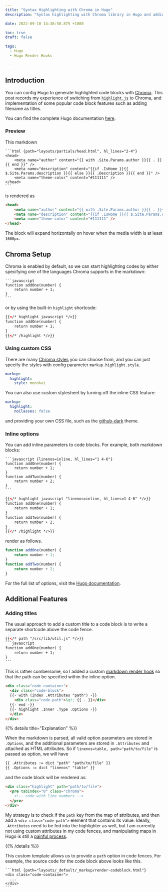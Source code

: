 ```yaml
---
title: "Syntax Highlighting with Chroma in Hugo"
description: "Syntax highlighting with Chroma library in Hugo and adding filename support using markdown render hooks"

date: 2022-09-10 14:30:58.875 +1000

toc: true
draft: false

tags:
  - Hugo
  - Hugo Render Hooks

---
```


## Introduction

You can config Hugo to generate highlighted code blocks with [Chroma](https://github.com/alecthomas/chroma). This post records my experience of switching from [`highlight.js`](https://highlightjs.org/) to Chroma, and implementation of some popular code block features such as adding filename as titles.

You can find the complete Hugo documentation [here](https://gohugo.io/content-management/syntax-highlighting).

### Preview

This markdown 

`````
```html {path="layouts/partials/head.html", hl_lines="2-4"}
<head>
    <meta name="author" content="{{ with .Site.Params.author }}{{ . }}{{ end }}" />
    <meta name="description" content="{{if .IsHome }}{{ $.Site.Params.description }}{{ else }}{{ .Description }}{{ end }}" />
    <meta name="theme-color" content="#111111" />
</head>
```
`````

is rendered as 

```html {path="layouts/partials/head.html", hl_lines="2-4"}
<head>
    <meta name="author" content="{{ with .Site.Params.author }}{{ . }}{{ end }}" />
    <meta name="description" content="{{if .IsHome }}{{ $.Site.Params.description }}{{ else }}{{ .Description }}{{ end }}" />
    <meta name="theme-color" content="#111111" />
</head>
```

The block will expand horizontally on hover when the media width is at least `1600px`.

## Chroma Setup

Chroma is enabled by default, so we can start highlighting codes by either specifying one of the languages Chroma supports in the markdown:

`````
```javascript
function addOne(number) {
    return number + 1;
}
```
`````

or by using the built-in `highlight` shortcode:

```html
{{</* highlight javascript */>}}
function addOne(number) {
    return number + 1;
}
{{</* /highlight */>}}
```

### Using custom CSS

There are many [Chroma styles](https://xyproto.github.io/splash/docs/all.html) you can choose from, and you can just specify the styles with config parameter `markup.highlight.style`.

```yaml {path="config/config.yaml"}
markup:
  highlight:
    style: monokai
```

You can also use custom stylesheet by turning off the inline CSS feature:

```yaml {path="config/config.yaml"}
markup:
  highlight:
    noClasses: false
```

and providing your own CSS file, such as the [github-dark](https://github.com/icy-comet/github-dark-chroma-theme) theme.


### Inline options

You can add inline parameters to code blocks. For example, both markdown blocks:

`````
```javascript {linenos=inline, hl_lines="1 4-6"}
function addOne(number) {
    return number + 1;
}
function addTwo(number) {
    return number + 2;
}
```
`````

```html
{{</* highlight javascript "linenos=inline, hl_lines=1 4-6" */>}}
function addOne(number) {
    return number + 1;
}
function addTwo(number) {
    return number + 2;
}
{{</* /highlight */>}}
```

render as follows.

```javascript {linenos=inline, hl_lines="1 4-6"}
function addOne(number) {
    return number + 1;
}
function addTwo(number) {
    return number + 2;
}
```

For the full list of options, visit the [Hugo documentation](https://gohugo.io/functions/highlight/#options).

## Additional Features

### Adding titles

The usual approach to add a custom title to a code block is to write a separate shortcode above the code fence.

`````html
{{</* path "/src/lib/util.js" */>}}
```javascript
function addOne(number) {
    return number + 1;
}
```
`````

This is rather cumbersome, so I added a custom [markdown render hook](https://gohugo.io/templates/render-hooks/#render-hooks-for-code-blocks) so that the path can be specified within the inline option.

```html {path="layouts/_default/_markup/render-codeblock.html"}
<div class="code-container">
  <div class="code-block">
  {{- with (index .Attributes "path") -}}
    <div class="code-path">&gt; {{ . }}</div>
  {{- end -}}
  {{- highlight .Inner .Type .Options -}}
  </div>
</div>
```

{{% details title="Explanation" %}}

When the markdown is parsed, all valid option parameters are stored in `.Options`, and the additional parameters are stored in `.Attributes` and attached as HTML attributes. So if `linenos=table, path="path/to/file"` is passed as option, we will have

```html
{{ .Attributes := dict "path" "path/to/file" }}
{{ .Options := dict "linenos" "table" }}
```

and the code block will be rendered as:

```html
<div class="highlight" path="path/to/file">
  <pre tabindex="0" class="chroma">
    <!-- code with line numbers -->
  </pre>
</div>
```

My strategy is to check if the `path` key from the map of attributes, and then add a `<div class="code-path">` element that contains its value. Ideally, `.Attributes` need to be fed into the highlighter as well, but I am currently not using custom attributes in my code fences, and manipulating maps in Hugo is still a [painful process](https://github.com/gohugoio/hugo/issues/7232).

{{% /details %}}

This custom template allows us to provide a `path` option in code fences. For example, the source code for the code block above looks like this.

`````
```html {path="layouts/_default/_markup/render-codeblock.html"}
<div class="code-container">
  ...
</div>
```
`````
